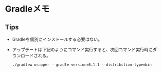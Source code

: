 # Gradleメモ

## Tips

* Gradleを個別にインストールする必要はない。
* アップデートは下記のようにコマンド実行すると、次回コマンド実行時にダウンロードされる。

    ```shell
    ./gradlew wrapper --gradle-version=6.1.1 --distribution-type=bin
    ```
